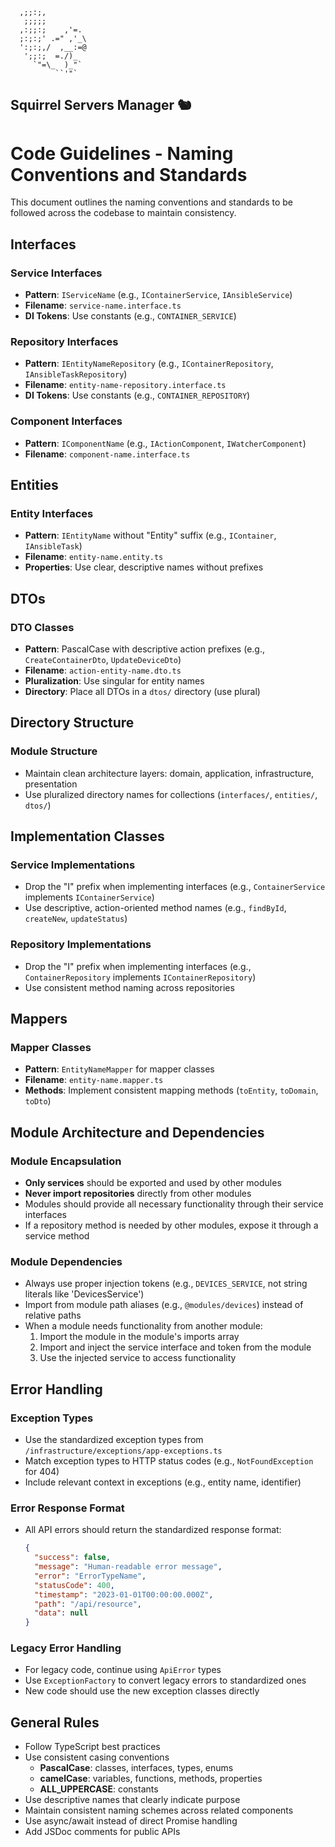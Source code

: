 ```
  ,;;:;,
   ;;;;;
  ,:;;:;    ,'=.
  ;:;:;' .=" ,'_\
  ':;:;,/  ,__:=@
   ';;:;  =./)_
     `"=\_  )_"`
          ``'"`
```
Squirrel Servers Manager 🐿️
---
# Code Guidelines - Naming Conventions and Standards

This document outlines the naming conventions and standards to be followed across the codebase to maintain consistency.

## Interfaces

### Service Interfaces
- **Pattern**: `IServiceName` (e.g., `IContainerService`, `IAnsibleService`)
- **Filename**: `service-name.interface.ts`
- **DI Tokens**: Use constants (e.g., `CONTAINER_SERVICE`)

### Repository Interfaces
- **Pattern**: `IEntityNameRepository` (e.g., `IContainerRepository`, `IAnsibleTaskRepository`)
- **Filename**: `entity-name-repository.interface.ts`
- **DI Tokens**: Use constants (e.g., `CONTAINER_REPOSITORY`)

### Component Interfaces
- **Pattern**: `IComponentName` (e.g., `IActionComponent`, `IWatcherComponent`)
- **Filename**: `component-name.interface.ts`

## Entities

### Entity Interfaces
- **Pattern**: `IEntityName` without "Entity" suffix (e.g., `IContainer`, `IAnsibleTask`)
- **Filename**: `entity-name.entity.ts`
- **Properties**: Use clear, descriptive names without prefixes

## DTOs

### DTO Classes
- **Pattern**: PascalCase with descriptive action prefixes (e.g., `CreateContainerDto`, `UpdateDeviceDto`)
- **Filename**: `action-entity-name.dto.ts`
- **Pluralization**: Use singular for entity names
- **Directory**: Place all DTOs in a `dtos/` directory (use plural)

## Directory Structure

### Module Structure
- Maintain clean architecture layers: domain, application, infrastructure, presentation
- Use pluralized directory names for collections (`interfaces/`, `entities/`, `dtos/`)

## Implementation Classes

### Service Implementations
- Drop the "I" prefix when implementing interfaces (e.g., `ContainerService` implements `IContainerService`)
- Use descriptive, action-oriented method names (e.g., `findById`, `createNew`, `updateStatus`)

### Repository Implementations
- Drop the "I" prefix when implementing interfaces (e.g., `ContainerRepository` implements `IContainerRepository`)
- Use consistent method naming across repositories

## Mappers

### Mapper Classes
- **Pattern**: `EntityNameMapper` for mapper classes
- **Filename**: `entity-name.mapper.ts`
- **Methods**: Implement consistent mapping methods (`toEntity`, `toDomain`, `toDto`)

## Module Architecture and Dependencies

### Module Encapsulation
- **Only services** should be exported and used by other modules
- **Never import repositories** directly from other modules
- Modules should provide all necessary functionality through their service interfaces
- If a repository method is needed by other modules, expose it through a service method

### Module Dependencies
- Always use proper injection tokens (e.g., `DEVICES_SERVICE`, not string literals like 'DevicesService')
- Import from module path aliases (e.g., `@modules/devices`) instead of relative paths
- When a module needs functionality from another module:
  1. Import the module in the module's imports array
  2. Import and inject the service interface and token from the module
  3. Use the injected service to access functionality

## Error Handling

### Exception Types
- Use the standardized exception types from `/infrastructure/exceptions/app-exceptions.ts`
- Match exception types to HTTP status codes (e.g., `NotFoundException` for 404)
- Include relevant context in exceptions (e.g., entity name, identifier)

### Error Response Format
- All API errors should return the standardized response format:
  ```json
  {
    "success": false,
    "message": "Human-readable error message",
    "error": "ErrorTypeName", 
    "statusCode": 400,
    "timestamp": "2023-01-01T00:00:00.000Z",
    "path": "/api/resource",
    "data": null
  }
  ```

### Legacy Error Handling
- For legacy code, continue using `ApiError` types
- Use `ExceptionFactory` to convert legacy errors to standardized ones
- New code should use the new exception classes directly

## General Rules

- Follow TypeScript best practices
- Use consistent casing conventions
  - **PascalCase**: classes, interfaces, types, enums
  - **camelCase**: variables, functions, methods, properties
  - **ALL_UPPERCASE**: constants
- Use descriptive names that clearly indicate purpose
- Maintain consistent naming schemes across related components
- Use async/await instead of direct Promise handling
- Add JSDoc comments for public APIs